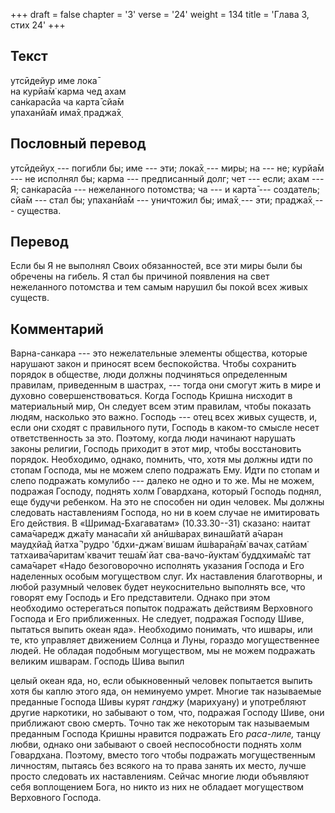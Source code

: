 +++
draft = false
chapter = '3'
verse = '24'
weight = 134
title = 'Глава 3, стих 24'
+++
## Текст

утсӣдейур име лока̄  
на курйа̄м̇ карма чед ахам  
сан̇карасйа ча карта̄ сйа̄м  
упаханйа̄м има̄х̣ праджа̄х̣

## Пословный перевод

утсӣдейух̣ --- погибли бы; име --- эти; лока̄х̣ --- миры; на --- не; курйа̄м
--- не исполнял бы; карма --- предписанный долг; чет --- если; ахам ---
Я; сан̇карасйа --- нежеланного потомства; ча --- и карта̄ --- создатель;
сйа̄м --- стал бы; упаханйа̄м --- уничтожил бы; има̄х̣ --- эти; праджа̄х̣ ---
существа.

## Перевод

Если бы Я не выполнял Своих обязанностей, все эти миры были бы обречены
на гибель. Я стал бы причиной появления на свет нежеланного потомства и
тем самым нарушил бы покой всех живых существ.

## Комментарий

Варна-санкара --- это нежелательные элементы общества, которые нарушают
закон и приносят всем беспокойства. Чтобы сохранить порядок в обществе,
люди должны подчиняться определенным правилам, приведенным в шастрах,
--- тогда они смогут жить в мире и духовно совершенствоваться. Когда
Господь Кришна нисходит в материальный мир, Он следует всем этим
правилам, чтобы показать людям, насколько это важно. Господь --- отец
всех живых существ, и, если они сходят с правильного пути, Господь в
каком-то смысле несет ответственность за это. Поэтому, когда люди
начинают нарушать законы религии, Господь приходит в этот мир, чтобы
восстановить порядок. Необходимо, однако, помнить, что, хотя мы должны
идти по стопам Господа, мы не можем слепо подражать Ему. Идти по стопам
и слепо подражать комулибо --- далеко не одно и то же. Мы не можем,
подражая Господу, поднять холм Говардхана, который Господь поднял, еще
будучи ребенком. На это не способен ни один человек. Мы должны следовать
наставлениям Господа, но ни в коем случае не имитировать Его действия. В
«Шримад-Бхагаватам» (10.33.30--31) сказано: наитат сама̄чаредж джа̄ту
манаса̄пи хй анӣш́варах̣ винаш́йатй а̄чаран мауд̣хйа̄д йатха̄ 'рудро 'бдхи-джам̇
вишам ӣш́вара̄н̣а̄м̇ вачах̣ сатйам̇ татхаива̄чаритам̇ квачит теша̄м̇ йат
сва-вачо-йуктам̇ буддхима̄м̇с тат сама̄чарет «Надо безоговорочно исполнять
указания Господа и Его наделенных особым могуществом слуг. Их
наставления благотворны, и любой разумный человек будет неукоснительно
выполнять все, что говорят ему Господь и Его представители. Однако при
этом необходимо остерегаться попыток подражать действиям Верховного
Господа и Его приближенных. Не следует, подражая Господу Шиве, пытаться
выпить океан яда». Необходимо понимать, что ишвары, или те, кто
управляет движением Солнца и Луны, гораздо могущественнее людей. Не
обладая подобным могуществом, мы не можем подражать великим ишварам.
Господь Шива выпил

целый океан яда, но, если обыкновенный человек попытается выпить хотя бы
каплю этого яда, он неминуемо умрет. Многие так называемые преданные
Господа Шивы курят *ганджу* (марихуану) и употребляют другие наркотики,
но забывают о том, что, подражая Господу Шиве, они приближают свою
смерть. Точно так же некоторым так называемым преданным Господа Кришны
нравится подражать Его *раса-лиле,* танцу любви, однако они забывают о
своей неспособности поднять холм Говардхана. Поэтому, вместо того чтобы
подражать могущественным личностям, пытаясь без всякого на то права
занять их место, лучше просто следовать их наставлениям. Сейчас многие
люди объявляют себя воплощением Бога, но никто из них не обладает
могуществом Верховного Господа.
